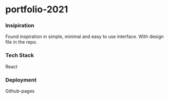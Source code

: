 # portfolio-2021

### Insipiration 
Found inspiration in simple, minimal and easy to use interface.
With design file in the repo.

### Tech Stack
React

### Deployment 
Github-pages
